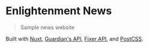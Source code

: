 # Enlightenment News

> Sample news website

Built with [Nuxt](https://nuxtjs.org), [Guardian's API](https://open-platform.theguardian.com), [Fixer API](https://fixer.io), and [PostCSS](https://preset-env.cssdb.org/).
